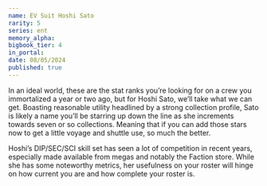 ```yaml
---
name: EV Suit Hoshi Sato
rarity: 5
series: ent
memory_alpha:
bigbook_tier: 4
in_portal:
date: 08/05/2024
published: true
---
```


In an ideal world, these are the stat ranks you’re looking for on a crew you immortalized a year or two ago, but for Hoshi Sato, we’ll take what we can get. Boasting reasonable utility headlined by a strong collection profile, Sato is likely a name you’ll be starring up down the line as she increments towards seven or so collections. Meaning that if you can add those stars now to get a little voyage and shuttle use, so much the better.

Hoshi’s DIP/SEC/SCI skill set has seen a lot of competition in recent years, especially made available from megas and notably the Faction store. While she has some noteworthy metrics, her usefulness on your roster will hinge on how current you are and how complete your roster is.
